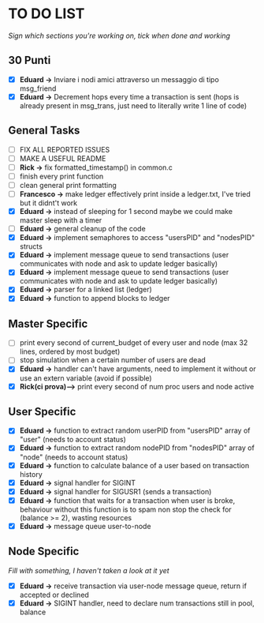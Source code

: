 # TO DO LIST
*Sign which sections you're working on, tick when done and working*
## 30 Punti
- [x] **Eduard ->** Inviare i nodi amici attraverso un messaggio di tipo msg_friend
- [x] **Eduard ->** Decrement hops every time a transaction is sent (hops is already present in msg_trans, just need to literally write 1 line of code)

## General Tasks
- [ ] FIX ALL REPORTED ISSUES
- [ ] MAKE A USEFUL README
- [ ] **Rick ->** fix formatted_timestamp() in common.c
- [ ] finish every print function
- [ ] clean general print formatting
- [ ] **Francesco ->** make ledger effectively print inside a ledger.txt, I've tried but it didnt't work
- [x] **Eduard ->** instead of sleeping for 1 second maybe we could make master sleep with a timer
- [ ] **Eduard ->** general cleanup of the code
- [x] **Eduard ->** implement semaphores to access "usersPID" and "nodesPID" structs
- [x] **Eduard ->** implement message queue to send transactions (user communicates
with node and ask to update ledger basically)
- [x] **Eduard ->** implement message queue to send transactions (user communicates with node and
ask to update ledger basically)
- [x] **Eduard ->** parser for a linked list (ledger)
- [x] **Eduard ->** function to append blocks to ledger

## Master Specific
- [ ] print every second of current_budget of every user and node (max 32 lines,
ordered by most budget)
- [ ] stop simulation when a certain number of users are dead
- [x] **Eduard ->** handler can't have arguments, need to implement it without or
use an extern variable (avoid if possible)
- [x] **Rick(ci prova)-->** print every second of num proc users and node active

## User Specific
- [x] **Eduard ->** function to extract random userPID from "usersPID" array of
"user" (needs to account status)
- [x] **Eduard ->** function to extract random nodePID from "nodesPID" array of
"node" (needs to account status)
- [x] **Eduard ->** function to calculate balance of a user based on transaction
history
- [x] **Eduard ->** signal handler for SIGINT
- [x] **Eduard ->** signal handler for SIGUSR1 (sends a transaction)
- [x] **Eduard ->** function that waits for a transaction when user is broke, behaviour without
this function is to spam non stop the check for (balance >= 2), wasting resources
- [x] **Eduard ->** message queue user-to-node 
## Node Specific
*Fill with something, I haven't taken a look at it yet*
- [x] **Eduard ->** receive transaction via user-node message queue, return if accepted or
declined
- [x] **Eduard ->** SIGINT handler, need to declare num transactions still in pool, balance
